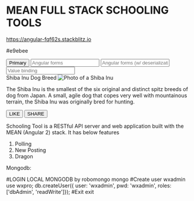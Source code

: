 
# MEAN FULL STACK SCHOOLING TOOLS
https://angular-fqf62s.stackblitz.io

#e9ebee

<mat-form-field>
    <button mat-button color="primary" (click)="nextDate()">Primary</button>
  <input matInput [matDatepicker]="picker1" placeholder="Angular forms" [formControl]="date">
  <mat-datepicker-toggle matSuffix [for]="picker1"></mat-datepicker-toggle>
  <mat-datepicker #picker1></mat-datepicker>
</mat-form-field>

<mat-form-field>
  <input matInput [matDatepicker]="picker2" placeholder="Angular forms (w/ deserialization)"
         [formControl]="serializedDate">
  <mat-datepicker-toggle matSuffix [for]="picker2"></mat-datepicker-toggle>
  <mat-datepicker #picker2></mat-datepicker>
</mat-form-field>

<mat-form-field>
  <input matInput [matDatepicker]="picker3" placeholder="Value binding" [value]="date.value">
  <mat-datepicker-toggle matSuffix [for]="picker3"></mat-datepicker-toggle>
  <mat-datepicker #picker3></mat-datepicker>
</mat-form-field>


<mat-card class="example-card">
  <mat-card-header>
    <div mat-card-avatar class="example-header-image"></div>
    <mat-card-title>Shiba Inu</mat-card-title>
    <mat-card-subtitle>Dog Breed</mat-card-subtitle>
  </mat-card-header>
  <img mat-card-image src="https://material.angular.io/assets/img/examples/shiba2.jpg" alt="Photo of a Shiba Inu">
  <mat-card-content>
    <p>
      The Shiba Inu is the smallest of the six original and distinct spitz breeds of dog from Japan.
      A small, agile dog that copes very well with mountainous terrain, the Shiba Inu was originally
      bred for hunting.
    </p>
  </mat-card-content>
  <mat-card-actions>
    <button mat-button>LIKE</button>
    <button mat-button>SHARE</button>
  </mat-card-actions>
</mat-card>

Schooling Tool is a RESTful API server and web application built with the MEAN (Angular 2) stack. It has below features

1) Polling
2) New Posting
3) Dragon


Mongodb:

#LOGIN LOCAL MONGODB by robomongo
mongo
#Create user wxadmin
use wxpro;
db.createUser({ user: 'wxadmin', pwd: 'wxadmin', roles: ['dbAdmin', 'readWrite']});
#Exit
exit
